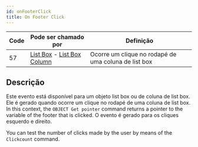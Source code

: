 ```yaml
---
id: onFooterClick
title: On Footer Click
---
```


| Code | Pode ser chamado por                                                                                              | Definição                                            |
| ---- | ----------------------------------------------------------------------------------------------------------------- | ---------------------------------------------------- |
| 57   | [List Box](FormObjects/listbox_overview.md) - [List Box Column](FormObjects/listbox_overview.md#list-box-columns) | Ocorre um clique no rodapé de uma coluna de list box |

## Descrição

Este evento está disponível para um objeto list box ou de coluna de list box. Ele é gerado quando ocorre um clique no rodapé de uma coluna de list box. In this context, the `OBJECT Get pointer` command returns a pointer to the variable of the footer that is clicked. O evento é gerado para os cliques esquerdo e direito.

You can test the number of clicks made by the user by means of the `Clickcount` command.

